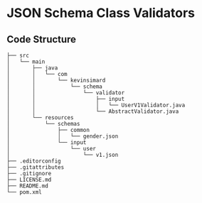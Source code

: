 # JSON Schema Class Validators

## Code Structure

    ├── src
    │   └── main
    │       ├── java
    │       │   └── com
    │       │       └── kevinsimard
    │       │           └── schema
    │       │               └── validator
    │       │                   ├── input
    │       │                   │   └── UserV1Validator.java
    │       │                   └── AbstractValidator.java
    │       └── resources
    │           └── schemas
    │               ├── common
    │               │   └── gender.json
    │               └── input
    │                   └── user
    │                       └── v1.json
    ├── .editorconfig
    ├── .gitattributes
    ├── .gitignore
    ├── LICENSE.md
    ├── README.md
    └── pom.xml
